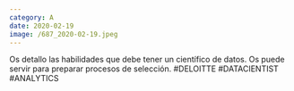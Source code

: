 ```yaml
--- 
category: A 
date: 2020-02-19 
image: /687_2020-02-19.jpeg 
--- 
```


Os detallo las habilidades que debe tener un científico de datos. Os puede servir para preparar procesos de selección. #DELOITTE #DATACIENTIST #ANALYTICS